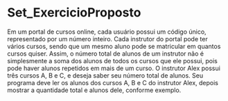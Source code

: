 # Set_ExercicioProposto
Em um portal de cursos online, cada usuário possui um código único, representado por um número inteiro. Cada instrutor do portal pode ter vários cursos, sendo que um mesmo aluno pode se matricular em quantos cursos quiser. Assim, o número total de alunos de um instrutor não é simplesmente a soma dos alunos de todos os cursos que ele possui, pois pode haver alunos repetidos em mais de um curso. O instrutor Alex possui três cursos A, B e C, e deseja saber seu número total de alunos. Seu programa deve ler os alunos dos cursos A, B e C do instrutor Alex, depois mostrar a quantidade total e alunos dele, conforme exemplo.
